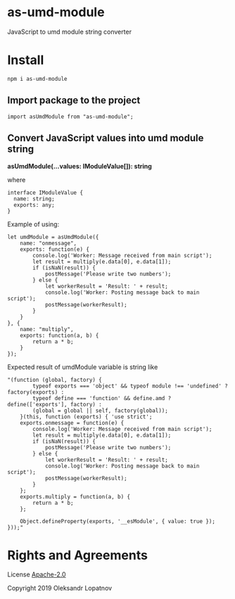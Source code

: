 # as-umd-module

JavaScript to umd module string converter

# Install

```
npm i as-umd-module
```

## Import package to the project

```
import asUmdModule from "as-umd-module";
```

## Convert JavaScript values into umd module string

**asUmdModule(...values: IModuleValue[]): string**

where

```
interface IModuleValue {
  name: string;
  exports: any;
}
```

Example of using:

```
let umdModule = asUmdModule({
    name: "onmessage",
    exports: function(e) {
        console.log('Worker: Message received from main script');
        let result = multiply(e.data[0], e.data[1]);
        if (isNaN(result)) {
            postMessage('Please write two numbers');
        } else {
            let workerResult = 'Result: ' + result;
            console.log('Worker: Posting message back to main script');
            postMessage(workerResult);
        }
    }
}, {
    name: "multiply",
    exports: function(a, b) {
        return a * b;
    }
});
```

Expected result of umdModule variable is string like

```
"(function (global, factory) {
        typeof exports === 'object' && typeof module !== 'undefined' ? factory(exports) :
        typeof define === 'function' && define.amd ? define(['exports'], factory) :
        (global = global || self, factory(global));
    }(this, function (exports) { 'use strict';
    exports.onmessage = function(e) {
        console.log('Worker: Message received from main script');
        let result = multiply(e.data[0], e.data[1]);
        if (isNaN(result)) {
            postMessage('Please write two numbers');
        } else {
            let workerResult = 'Result: ' + result;
            console.log('Worker: Posting message back to main script');
            postMessage(workerResult);
        }
    };
    exports.multiply = function(a, b) {
        return a * b;
    };

    Object.defineProperty(exports, '__esModule', { value: true });
}));"
```

# Rights and Agreements

License [Apache-2.0](https://github.com/lopatnov/as-umd-module/blob/master/LICENSE)

Copyright 2019 Oleksandr Lopatnov
